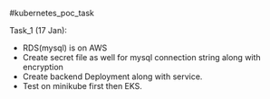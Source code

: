 #kubernetes_poc_task

Task_1 (17 Jan):
- RDS(mysql) is on AWS
- Create secret file as well for mysql connection string along with encryption
- Create backend Deployment along with service.
- Test on minikube first then EKS.
